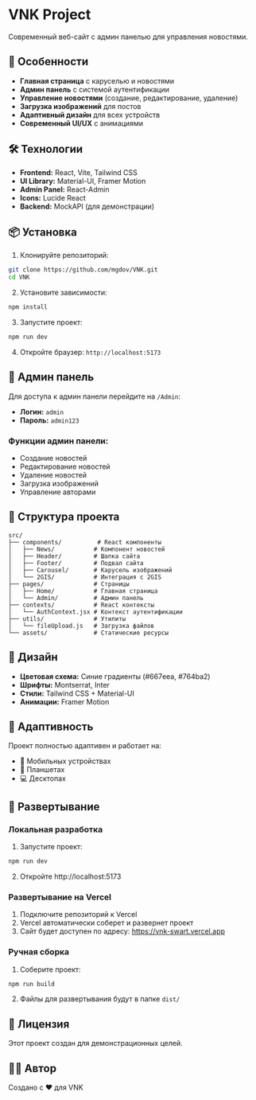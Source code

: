 # VNK Project

Современный веб-сайт с админ панелью для управления новостями.

## 🚀 Особенности

- **Главная страница** с каруселью и новостями
- **Админ панель** с системой аутентификации
- **Управление новостями** (создание, редактирование, удаление)
- **Загрузка изображений** для постов
- **Адаптивный дизайн** для всех устройств
- **Современный UI/UX** с анимациями

## 🛠️ Технологии

- **Frontend:** React, Vite, Tailwind CSS
- **UI Library:** Material-UI, Framer Motion
- **Admin Panel:** React-Admin
- **Icons:** Lucide React
- **Backend:** MockAPI (для демонстрации)

## 📦 Установка

1. Клонируйте репозиторий:
```bash
git clone https://github.com/mgdov/VNK.git
cd VNK
```

2. Установите зависимости:
```bash
npm install
```

3. Запустите проект:
```bash
npm run dev
```

4. Откройте браузер: `http://localhost:5173`

## 🔐 Админ панель

Для доступа к админ панели перейдите на `/Admin`:

- **Логин:** `admin`
- **Пароль:** `admin123`

### Функции админ панели:
- Создание новостей
- Редактирование новостей
- Удаление новостей
- Загрузка изображений
- Управление авторами

## 📁 Структура проекта

```
src/
├── components/          # React компоненты
│   ├── News/           # Компонент новостей
│   ├── Header/         # Шапка сайта
│   ├── Footer/         # Подвал сайта
│   ├── Carousel/       # Карусель изображений
│   └── 2GIS/           # Интеграция с 2GIS
├── pages/              # Страницы
│   ├── Home/           # Главная страница
│   └── Admin/          # Админ панель
├── contexts/           # React контексты
│   └── AuthContext.jsx # Контекст аутентификации
├── utils/              # Утилиты
│   └── fileUpload.js   # Загрузка файлов
└── assets/             # Статические ресурсы
```

## 🎨 Дизайн

- **Цветовая схема:** Синие градиенты (#667eea, #764ba2)
- **Шрифты:** Montserrat, Inter
- **Стили:** Tailwind CSS + Material-UI
- **Анимации:** Framer Motion

## 📱 Адаптивность

Проект полностью адаптивен и работает на:
- 📱 Мобильных устройствах
- 📱 Планшетах
- 💻 Десктопах

## 🚀 Развертывание

### Локальная разработка
1. Запустите проект:
```bash
npm run dev
```

2. Откройте http://localhost:5173

### Развертывание на Vercel
1. Подключите репозиторий к Vercel
2. Vercel автоматически соберет и развернет проект
3. Сайт будет доступен по адресу: https://vnk-swart.vercel.app

### Ручная сборка
1. Соберите проект:
```bash
npm run build
```

2. Файлы для развертывания будут в папке `dist/`

## 📄 Лицензия

Этот проект создан для демонстрационных целей.

## 👨‍💻 Автор

Создано с ❤️ для VNK